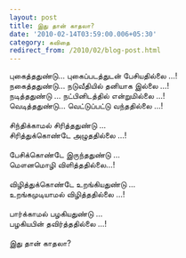 ```yaml
---
layout: post
title: இது தான் காதலா?
date: '2010-02-14T03:59:00.006+05:30'
category: கவிதை
redirect_from: /2010/02/blog-post.html
---
```


புகைத்ததுண்டு... புகைப்படத்துடன் பேசியதில்லை ...!<br />
நகைத்ததுண்டு... நடுவீதியில் தனியாக இல்லை ...!<br />
நடித்ததுண்டு ... நட்பினிடத்தில் என்றுமில்லை  ...!<br />
வெடித்ததுண்டு... வெட்டுப்பட்டு வந்ததில்லை ...!<br />
<br />
சிந்திக்காமல் சிரித்ததுண்டு ...<br />
சிரித்துக்கொண்டே அழுததில்லை ...!<br />
<br />
பேசிக்கொண்டே இருந்ததுண்டு ...<br />
மௌனமொழி விளித்ததில்லை...!<br />
<br />
விழித்துக்கொண்டே உறங்கியதுண்டு ...<br />
உறங்கமுடியாமல் விழித்ததில்லை ...!<br />
<br />
பார்க்காமல் பழகியதுண்டு ...<br />
பழகியபின் தவிர்த்ததில்லை ...!<br />
<br />
இது தான் காதலா?<br />
<br />